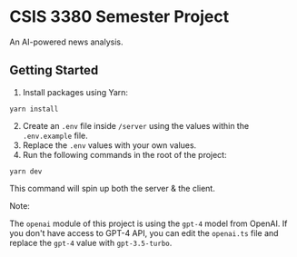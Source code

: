# CSIS 3380 Semester Project

An AI-powered news analysis.

## Getting Started

1. Install packages using Yarn:

```
yarn install
```

2. Create an `.env` file inside `/server` using the values within the `.env.example` file.
3. Replace the `.env` values with your own values.
4. Run the following commands in the root of the project:

```
yarn dev
```

This command will spin up both the server & the client.

Note:

The `openai` module of this project is using the `gpt-4` model from OpenAI. If you don't have access to GPT-4 API, you can edit the `openai.ts` file and replace the `gpt-4` value with `gpt-3.5-turbo`.
